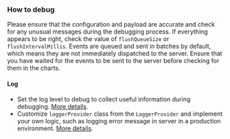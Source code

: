 ### How to debug

Please ensure that the configuration and payload are accurate and check for any unusual messages during the debugging process. If everything appears to be right, check the value of `flushQueueSize` or `flushIntervalMillis`. Events are queued and sent in batches by default, which means they are not immediately dispatched to the server. Ensure that you have waited for the events to be sent to the server before checking for them in the charts.

#### Log

- Set the log level to debug to collect useful information during debugging. [More details](./#log-level).
- Customize `loggerProvider` class from the `LoggerProvider` and implement your own logic, such as logging error message in server in a production environment. [More details](./#set-log-callback).
